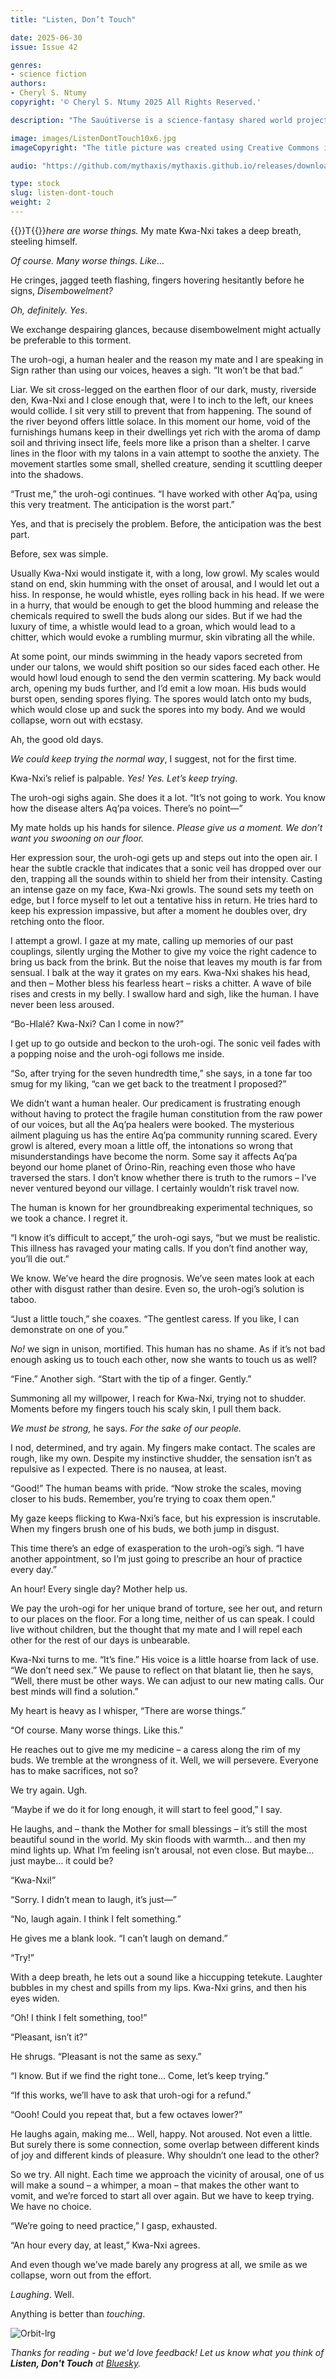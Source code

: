 ```yaml
---
title: "Listen, Don’t Touch"

date: 2025-06-30
issue: Issue 42

genres:
- science fiction
authors:
- Cheryl S. Ntumy
copyright: '© Cheryl S. Ntumy 2025 All Rights Reserved.'

description: "The Sauútiverse is a science-fantasy shared world project set in a binary star system whose civilisation is rooted deeply in the mythologies, languages, and cultures of Africa and features an intricate magic system based on sound, oral traditions, and music. I'm delighted to present Cheryl Ntumy's latest, and most emblematic contribution to that cannon – you see, the name Sauúti is taken from the Swahili word for 'voice', and if there's one thing this story is about… well, if there's maybe two things…"

image: images/ListenDontTouch10x6.jpg
imageCopyright: "The title picture was created using Creative Commons images by [eroyka](https://pixabay.com/photos/buddhist-monk-talk-mobile-religion-2052802/), [laurajuarez](https://pixabay.com/photos/yoga-meditation-fitness-mindfulness-4595164/), [pieonane](https://pixabay.com/photos/foreshore-mud-soil-nature-sand-3722957/), [gamagapix](https://pixabay.com/photos/mouflon-wild-sheep-horns-imposing-4750035/), [HPUweKlein](https://pixabay.com/photos/nature-animal-goat-wildlife-horned-3328876/), [innamykytas](https://pixabay.com/photos/sensual-person-posing-body-girl-5148187/), and [unknown](https://pixabay.com/photos/man-model-fitness-body-builder-2378994/), and also by [Krakenimages.com](https://depositphotos.com/photo/beautiful-young-african-american-woman-isolated-background-covering-ears-fingers-234055624.html) at DepositPhotos.com - many thanks!"

audio: "https://github.com/mythaxis/mythaxis.github.io/releases/download/i42/2.Listen.Dont.Touch.mp3"

type: stock
slug: listen-dont-touch
weight: 2
---
```


{{<glyph>}}T{{</glyph>}}*here are worse things.* My mate Kwa-Nxi takes a deep breath, steeling himself.

*Of course. Many worse things. Like*…

He cringes, jagged teeth flashing, fingers hovering hesitantly before he signs, *Disembowelment?*

*Oh, definitely. Yes*.

We exchange despairing glances, because disembowelment might actually be preferable to this torment.

The uroh-ogi, a human healer and the reason my mate and I are speaking in Sign rather than using our voices, heaves a sigh. “It won’t be that bad.”

Liar. We sit cross-legged on the earthen floor of our dark, musty, riverside den, Kwa-Nxi and I close enough that, were I to inch to the left, our knees would collide. I sit very still to prevent that from happening. The sound of the river beyond offers little solace. In this moment our home, void of the furnishings humans keep in their dwellings yet rich with the aroma of damp soil and thriving insect life, feels more like a prison than a shelter. I carve lines in the floor with my talons in a vain attempt to soothe the anxiety. The movement startles some small, shelled creature, sending it scuttling deeper into the shadows.

“Trust me,” the uroh-ogi continues. “I have worked with other Aq’pa, using this very treatment. The anticipation is the worst part.”

Yes, and that is precisely the problem. Before, the anticipation was the best part.

Before, sex was simple.

Usually Kwa-Nxi would instigate it, with a long, low growl. My scales would stand on end, skin humming with the onset of arousal, and I would let out a hiss. In response, he would whistle, eyes rolling back in his head. If we were in a hurry, that would be enough to get the blood humming and release the chemicals required to swell the buds along our sides. But if we had the luxury of time, a whistle would lead to a groan, which would lead to a chitter, which would evoke a rumbling murmur, skin vibrating all the while.

At some point, our minds swimming in the heady vapors secreted from under our talons, we would shift position so our sides faced each other. He would howl loud enough to send the den vermin scattering. My back would arch, opening my buds further, and I’d emit a low moan. His buds would burst open, sending spores flying. The spores would latch onto my buds, which would close up and suck the spores into my body. And we would collapse, worn out with ecstasy.

Ah, the good old days.

*We could keep trying the normal way*, I suggest, not for the first time.

Kwa-Nxi’s relief is palpable. *Yes! Yes. Let’s keep trying*.

The uroh-ogi sighs again. She does it a lot. “It’s not going to work. You know how the disease alters Aq’pa voices. There’s no point—”

My mate holds up his hands for silence. *Please give us a moment. We don’t want you swooning on our floor.*

Her expression sour, the uroh-ogi gets up and steps out into the open air. I hear the subtle crackle that indicates that a sonic veil has dropped over our den, trapping all the sounds within to shield her from their intensity. Casting an intense gaze on my face, Kwa-Nxi growls. The sound sets my teeth on edge, but I force myself to let out a tentative hiss in return. He tries hard to keep his expression impassive, but after a moment he doubles over, dry retching onto the floor.

I attempt a growl. I gaze at my mate, calling up memories of our past couplings, silently urging the Mother to give my voice the right cadence to bring us back from the brink. But the noise that leaves my mouth is far from sensual. I balk at the way it grates on my ears. Kwa-Nxi shakes his head, and then – Mother bless his fearless heart – risks a chitter. A wave of bile rises and crests in my belly. I swallow hard and sigh, like the human. I have never been less aroused.

“Bo-Hlalé? Kwa-Nxi? Can I come in now?”

I get up to go outside and beckon to the uroh-ogi. The sonic veil fades with a popping noise and the uroh-ogi follows me inside.

“So, after trying for the seven hundredth time,” she says, in a tone far too smug for my liking, “can we get back to the treatment I proposed?”

We didn’t want a human healer. Our predicament is frustrating enough without having to protect the fragile human constitution from the raw power of our voices, but all the Aq’pa healers were booked. The mysterious ailment plaguing us has the entire Aq’pa community running scared. Every growl is altered, every moan a little off, the intonations so wrong that misunderstandings have become the norm. Some say it affects Aq’pa beyond our home planet of Órino-Rin, reaching even those who have traversed the stars. I don’t know whether there is truth to the rumors – I’ve never ventured beyond our village. I certainly wouldn’t risk travel now.

The human is known for her groundbreaking experimental techniques, so we took a chance. I regret it.

“I know it’s difficult to accept,” the uroh-ogi says, “but we must be realistic. This illness has ravaged your mating calls. If you don’t find another way, you’ll die out.”

We know. We’ve heard the dire prognosis. We’ve seen mates look at each other with disgust rather than desire. Even so, the uroh-ogi’s solution is taboo.

“Just a little touch,” she coaxes. “The gentlest caress. If you like, I can demonstrate on one of you.”

*No!* we sign in unison, mortified. This human has no shame. As if it’s not bad enough asking us to touch each other, now she wants to touch us as well?

“Fine.” Another sigh. “Start with the tip of a finger. Gently.”

Summoning all my willpower, I reach for Kwa-Nxi, trying not to shudder. Moments before my fingers touch his scaly skin, I pull them back.

*We must be strong,* he says. *For the sake of our people.*

I nod, determined, and try again. My fingers make contact. The scales are rough, like my own. Despite my instinctive shudder, the sensation isn’t as repulsive as I expected. There is no nausea, at least.

“Good!” The human beams with pride. “Now stroke the scales, moving closer to his buds. Remember, you’re trying to coax them open.”

My gaze keeps flicking to Kwa-Nxi’s face, but his expression is inscrutable. When my fingers brush one of his buds, we both jump in disgust.

This time there’s an edge of exasperation to the uroh-ogi’s sigh. “I have another appointment, so I’m just going to prescribe an hour of practice every day.”

An hour! Every single day? Mother help us.

We pay the uroh-ogi for her unique brand of torture, see her out, and return to our places on the floor. For a long time, neither of us can speak. I could live without children, but the thought that my mate and I will repel each other for the rest of our days is unbearable.

Kwa-Nxi turns to me. “It’s fine.” His voice is a little hoarse from lack of use. “We don’t need sex.” We pause to reflect on that blatant lie, then he says, “Well, there must be other ways. We can adjust to our new mating calls. Our best minds will find a solution.”

My heart is heavy as I whisper, “There are worse things.”

“Of course. Many worse things. Like this.”

He reaches out to give me my medicine – a caress along the rim of my buds. We tremble at the wrongness of it. Well, we will persevere. Everyone has to make sacrifices, not so?

We try again. Ugh.

“Maybe if we do it for long enough, it will start to feel good,” I say.

He laughs, and – thank the Mother for small blessings – it’s still the most beautiful sound in the world. My skin floods with warmth… and then my mind lights up. What I’m feeling isn’t arousal, not even close. But maybe… just maybe… it could be?

“Kwa-Nxi!”

“Sorry. I didn’t mean to laugh, it’s just—”

“No, laugh again. I think I felt something.”

He gives me a blank look. “I can’t laugh on demand.”

“Try!”

With a deep breath, he lets out a sound like a hiccupping tetekute. Laughter bubbles in my chest and spills from my lips. Kwa-Nxi grins, and then his eyes widen.

“Oh! I think I felt something, too!”

“Pleasant, isn’t it?”

He shrugs. “Pleasant is not the same as sexy.”

“I know. But if we find the right tone… Come, let’s keep trying.”

“If this works, we’ll have to ask that uroh-ogi for a refund.”

“Oooh! Could you repeat that, but a few octaves lower?”

He laughs again, making me… Well, happy. Not aroused. Not even a little. But surely there is some connection, some overlap between different kinds of joy and different kinds of pleasure. Why shouldn’t one lead to the other?

So we try. All night. Each time we approach the vicinity of arousal, one of us will make a sound – a whimper, a moan – that makes the other want to vomit, and we’re forced to start all over again. But we have to keep trying. We have no choice.

“We’re going to need practice,” I gasp, exhausted.

“An hour every day, at least,” Kwa-Nxi agrees.

And even though we’ve made barely any progress at all, we smile as we collapse, worn out from the effort.

*Laughing*. Well.

Anything is better than *touching*.

![Orbit-lrg](images/Orbit.svg)

*Thanks for reading - but we'd love feedback! Let us know what you think of **Listen, Don't Touch** at [Bluesky](https://bsky.app/profile/mythaxis.bsky.social).*
